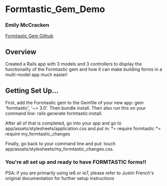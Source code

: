 <h1> Formtastic_Gem_Demo </h1>
<h3> Emily McCracken </h3>
<a href="https://github.com/justinfrench/formtastic">Formtastic Gem Github</a>

<h2> Overview </h2>
Created a Rails app with 3 models and 3 controllers to display the functionality of the Formtastic gem and how it can make building forms in a multi-model app much easier!

<h2> Getting Set Up... </h2>
First, add the Formtastic gem to the Gemfile of your new app:  gem 'formtastic', '~> 3.0'. Then bundle install. Then also run this on your command line: rails generate formtastic:install.

After all of that is completed, go into your app and go to app/assets/stylesheets/application.css and put in:
  *= require formtastic
  *= require my_formtastic_changes

Finally, go back to your command line and put: touch app/assets/stylesheets/my_formtastic_changes.css.

<h3> You're all set up and ready to have FORMTASTIC forms!! </h3>

<p> PSA: if you are primarily using ie6 or ie7, please refer to Justin French's original documentation for further setup instructions </p>

